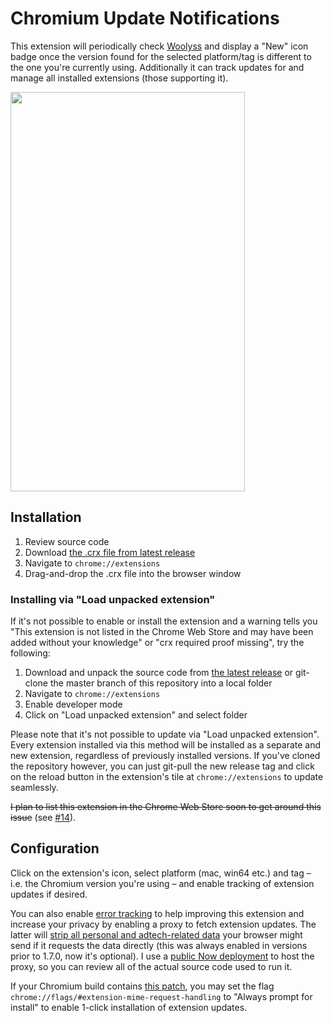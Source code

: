 # Chromium Update Notifications

This extension will periodically check [Woolyss](https://chromium.woolyss.com/) and display a "New" icon badge once the version found for the selected platform/tag is different to the one you're currently using. Additionally it can track updates for and manage all installed extensions (those supporting it).

<img height="639" src="https://raw.githubusercontent.com/kkkrist/chromium-notifier/master/img/screenshot.webp" width="375" />

## Installation

1. Review source code
2. Download [the .crx file from latest release](https://github.com/kkkrist/chromium-notifier/releases/latest/download/chromium-notifier.crx)
3. Navigate to `chrome://extensions`
4. Drag-and-drop the .crx file into the browser window

### Installing via "Load unpacked extension"

If it's not possible to enable or install the extension and a warning tells you "This extension is not listed in the Chrome Web Store and may have been added without your knowledge" or "crx required proof missing", try the following:

1. Download and unpack the source code from [the latest release](https://github.com/kkkrist/chromium-notifier/releases/latest) or git-clone the master branch of this repository into a local folder
2. Navigate to `chrome://extensions`
3. Enable developer mode
4. Click on "Load unpacked extension" and select folder

Please note that it's not possible to update via "Load unpacked extension". Every extension installed via this method will be installed as a separate and new extension, regardless of previously installed versions. If you've cloned the repository however, you can just git-pull the new release tag and click on the reload button in the extension's tile at `chrome://extensions` to update seamlessly.

~~I plan to list this extension in the Chrome Web Store soon to get around this issue~~ (see [#14](https://github.com/kkkrist/chromium-notifier/issues/14)).

## Configuration

Click on the extension's icon, select platform (mac, win64 etc.) and tag – i.e. the Chromium version you're using – and enable tracking of extension updates if desired.

You can also enable [error tracking](https://github.com/kkkrist/chromium-extension-service#error-tracking) to help improving this extension and increase your privacy by enabling a proxy to fetch extension updates. The latter will [strip all personal and adtech-related data](https://github.com/kkkrist/chromium-extension-service#version-info-for-installed-extensions) your browser might send if it requests the data directly (this was always enabled in versions prior to 1.7.0, now it's optional). I use a [public Now deployment](https://chrome-extension-service-kkkrist.vercel.app/_src) to host the proxy, so you can review all of the actual source code used to run it.

If your Chromium build contains [this patch](https://github.com/Eloston/ungoogled-chromium/blob/master/patches/extra/ungoogled-chromium/add-flag-to-configure-extension-downloading.patch), you may set the flag `chrome://flags/#extension-mime-request-handling` to "Always prompt for install" to enable 1-click installation of extension updates.

